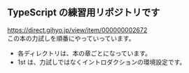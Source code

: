 ## TypeScript の練習用リポジトリです

https://direct.gihyo.jp/view/item/000000002672  
この本の力試しを順番にやっていっています。

- 各ディレクトリは、本の章ごとになっています。
- 1st は、力試しではなくイントロダクションの環境設定です。
